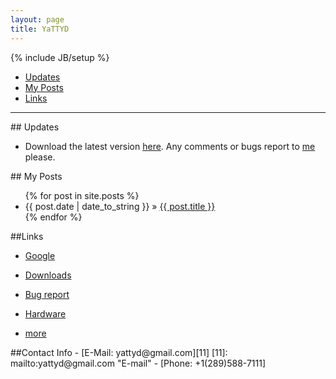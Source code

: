 ```yaml
---
layout: page
title: YaTTYD
---
```

{% include JB/setup %}

+ [Updates](#updates) 
+ [My Posts](#posts)
+ [Links](#links)

----------------------------------

<p id="updates"></p>
## Updates 

- Download the latest version [here](./Downloads/YaTTYD "Downloads"). Any comments or bugs report to [me](mailto:yattyd@gmail.com "E-mail") please.


<p id="posts"></p>
## My Posts 


<ul class="posts">
  {% for post in site.posts %}
    <li><span>{{ post.date | date_to_string }}</span> &raquo; <a href="{{ BASE_PATH }}{{ post.url }}">{{ post.title }}</a></li>
  {% endfor %}
</ul>



<p id="links"></p>
##Links 

- [Google][1]
- [Downloads][4]
- [Bug report][5]
- [Hardware][101]
- [more][6]


  [101]: ./links/hardware         "hardware links"
  [1]: http://google.com/         "Google"
  [4]: ./Downloads                "Downloads"
  [5]: mailto:yattyd@gmail.com    "E-mail"
  [6]: ./links "more links"

<p id="contact"></p>
##Contact Info   
- [E-Mail: yattyd@gmail.com][11]
  [11]: mailto:yattyd@gmail.com    "E-mail"
- [Phone: +1(289)588-7111]


  
<!-- BEGIN: Powered by Supercounters.com -->
<script type="text/javascript" src="http://widget.supercounters.com/texthit.js"></script>
<script type="text/javascript">var sc_texthit_var = sc_texthit_var || [];sc_text_hit(548097,"","000000");</script>

<!-- END: Powered by Supercounters.com -->
<!-- END: Powered by Supercounters.com -->
